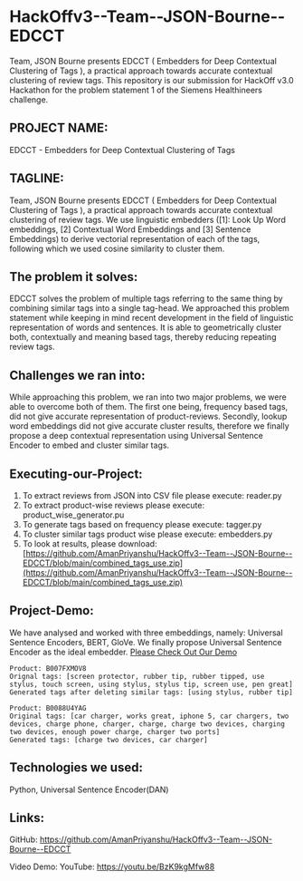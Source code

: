 # HackOffv3--Team--JSON-Bourne--EDCCT

Team, JSON Bourne presents EDCCT ( Embedders for Deep Contextual Clustering of Tags ), a practical approach towards accurate contextual clustering of review tags. This repository is our submission for HackOff v3.0 Hackathon for the problem statement 1 of the Siemens Healthineers challenge.

## PROJECT NAME:

EDCCT - Embedders for Deep Contextual Clustering of Tags

## TAGLINE: 

Team, JSON Bourne presents EDCCT ( Embedders for Deep Contextual Clustering of Tags ), a practical approach towards accurate contextual clustering of review tags. We use linguistic embedders ([1]: Look Up Word embeddings, [2] Contextual Word Embeddings and [3] Sentence Embeddings) to derive vectorial representation of each of the tags, following which we used cosine similarity to cluster them.

## The problem it solves:

EDCCT solves the problem of multiple tags referring to the same thing by combining similar tags into a single tag-head. We approached this problem statement while keeping in mind recent development in the field of linguistic representation of words and sentences. It is able to geometrically cluster both, contextually and meaning based tags, thereby reducing repeating review tags.

## Challenges we ran into:

While approaching this problem, we ran into two major problems, we were able to overcome both of them. The first one being, frequency based tags, did not give accurate representation of product-reviews. Secondly, lookup word embeddings did not give accurate cluster results, therefore we finally propose a deep contextual representation using Universal Sentence Encoder to embed and cluster similar tags.

## Executing-our-Project:

1. To extract reviews from JSON into CSV file please execute: reader.py
2. To extract product-wise reviews please execute: product_wise_generator.pu
3. To generate tags based on frequency please execute: tagger.py
4. To cluster similar tags product wise please execute: embedders.py
5. To look at results, please download: [https://github.com/AmanPriyanshu/HackOffv3--Team--JSON-Bourne--EDCCT/blob/main/combined_tags_use.zip](https://github.com/AmanPriyanshu/HackOffv3--Team--JSON-Bourne--EDCCT/blob/main/combined_tags_use.zip)


## Project-Demo:

We have analysed and worked with three embeddings, namely: Universal Sentence Encoders, BERT, GloVe. We finally propose Universal Sentence Encoder as the ideal embedder.
[Please Check Out Our Demo](https://github.com/AmanPriyanshu/HackOffv3--Team--JSON-Bourne--EDCCT/blob/main/Final%20Tags%20Generated%20Examples.pdf)

```console
Product: B007FXMOV8
Orignal tags: [screen protector, rubber tip, rubber tipped, use stylus, touch screen, using stylus, stylus tip, screen use, pen great]
Generated tags after deleting similar tags: [using stylus, rubber tip]

Product: B0088U4YAG
Original tags: [car charger, works great, iphone 5, car chargers, two devices, charge phone, charger, charge, charge two devices, charging two devices, enough power charge, charger two ports]
Generated tags: [charge two devices, car charger]
```

## Technologies we used:

Python, Universal Sentence Encoder(DAN)

## Links:

GitHub: https://github.com/AmanPriyanshu/HackOffv3--Team--JSON-Bourne--EDCCT

Video Demo: 
YouTube: https://youtu.be/BzK9kgMfw88
